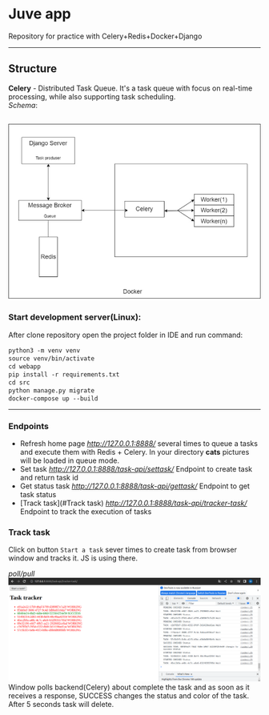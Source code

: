 # Juve app
Repository for practice with Celery+Redis+Docker+Django
___
## Structure
**Celery** - Distributed Task Queue. It's a task queue with focus on real-time processing, while also supporting task scheduling.  
*Schema*:  

![Thumbnail](Documents/celery_structure.jpg)
---
### Start development server(Linux):
After clone repository open the project folder in IDE and run command:

    python3 -m venv venv
    source venv/bin/activate
    cd webapp
    pip install -r requirements.txt
    cd src
    python manage.py migrate
    docker-compose up --build
___
### Endpoints
+ Refresh home page *http://127.0.0.1:8888/* several times to queue a tasks and execute them with Redis + Celery. In your directory **cats** pictures will be loaded in queue mode.
+ Set task *http://127.0.0.1:8888/task-api/settask/* Endpoint to create task and return task id
+ Get status task *http://127.0.0.1:8888/task-api/gettask/* Endpoint to get task status
+ [Track task](#Track task) *http://127.0.0.1:8888/task-api/tracker-task/* Endpoint to track the execution of tasks  

### Track task
Click on button `Start a task` sever times to create task from browser window and tracks it. JS is using there.  

*poll/pull*
![Thumbnail](Documents/task_tracker.png)  
Window polls backend(Celery) about complete the task and as soon as it receives a response, SUCCESS changes the status and color of the task. After 5 seconds task will delete.  


